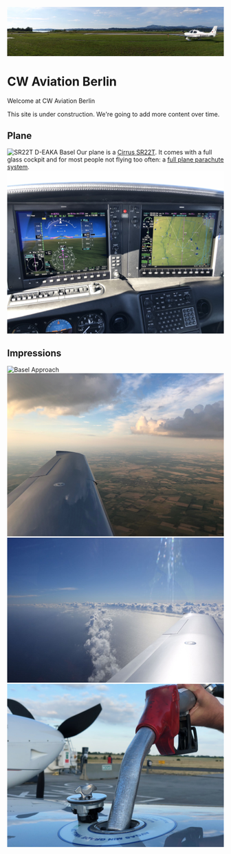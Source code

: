 ![Panorama Wangen](images/deaka/pano-wangen.jpg)

# CW Aviation Berlin

Welcome at CW Aviation Berlin

This site is under construction. We're going to add more content over time.

## Plane

![SR22T D-EAKA Basel](images/deaka/mood-basel.jpg)
Our plane is a [Cirrus SR22T](https://cirrusaircraft.com/aircraft/sr22t/). It comes with a full glass cockpit and for most people not flying too often: a [full plane parachute system](https://en.wikipedia.org/wiki/Cirrus_Airframe_Parachute_System).
![SR22T D-EAKA Cockpit](images/deaka/cockpit.jpg)

## Impressions

![Basel Approach](images/deaka/basel-approach.jpg)
![Flying](images/deaka/mood-flying.jpg)
![Flying](images/deaka/mood-sea.jpg)
![Flying](images/deaka/refuel-1.jpg)